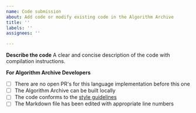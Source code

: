 ```yaml
---
name: Code submission
about: Add code or modify existing code in the Algorithm Archive
title: ''
labels: ''
assignees: ''

---
```


<!--
Thanks for submitting code to the Algorithm Archive!

Before continuing, please be sure you have read the [How to contribute guide for code submission](https://github.com/algorithm-archivists/algorithm-archive/wiki/How-to-Contribute#step-3---submitting-code) and have:

1. edited the Markdown file with the appropriate line numbers for your submission
2. built the Algorithm Archive with `gitbook install && gitbook serve` to make sure your code can be seen on your branch
3. followed all necessary [style guidelines](https://github.com/algorithm-archivists/algorithm-archive/wiki/Code-style-guide) for your language, if available

If you would like to contact us, we are also available on discord at https://discord.gg/2PEjsR
-->

**Describe the code**
A clear and concise description of the code with compilation instructions.

<!--- Please leave this section --->
**For Algorithm Archive Developers**
- [ ] There are no open PR's for this language implementation before this one
- [ ] The Algorithm Archive can be built locally
- [ ] The code conforms to the [style guidelines](https://github.com/algorithm-archivists/algorithm-archive/wiki/Code-style-guide)
- [ ] The Markdown file has been edited with appropriate line numbers
